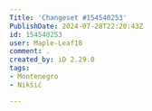 ```yaml
---
Title: 'Changeset #154540253'
PublishDate: 2024-07-28T22:20:43Z
id: 154540253
user: Maple-Leaf18
comment: .
created_by: iD 2.29.0
tags:
- Montenegro
- Nikšić

---
```

